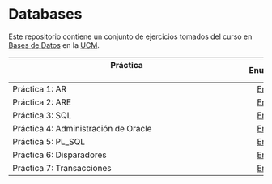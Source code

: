 # Databases

Este repositorio contiene un conjunto de ejercicios tomados del curso en [Bases de Datos](https://www.ucm.es/estudios/grado-ingenieriainformatica-plan-803273) en la [UCM](https://www.ucm.es/ "Universidad Complutense de Madrid").

| Práctica &nbsp;&nbsp;&nbsp;&nbsp;&nbsp;&nbsp;&nbsp;&nbsp;&nbsp;&nbsp;&nbsp;&nbsp;&nbsp;&nbsp;&nbsp;&nbsp;&nbsp;&nbsp;&nbsp;&nbsp;&nbsp;&nbsp;&nbsp;&nbsp;&nbsp;&nbsp;&nbsp;&nbsp;&nbsp;&nbsp;&nbsp;&nbsp;&nbsp;&nbsp;&nbsp;&nbsp;&nbsp;&nbsp;&nbsp;&nbsp;&nbsp;&nbsp;&nbsp;&nbsp;&nbsp;&nbsp;&nbsp;&nbsp;&nbsp;&nbsp;&nbsp;&nbsp;&nbsp;&nbsp;&nbsp;&nbsp;&nbsp;&nbsp;&nbsp;&nbsp;&nbsp;&nbsp;&nbsp;&nbsp;&nbsp;&nbsp;&nbsp;&nbsp;&nbsp;&nbsp;&nbsp;&nbsp;&nbsp;&nbsp;&nbsp;&nbsp;&nbsp;&nbsp;&nbsp;&nbsp;&nbsp;&nbsp;&nbsp;&nbsp;&nbsp;&nbsp;&nbsp;&nbsp;&nbsp;&nbsp;&nbsp;&nbsp;&nbsp;&nbsp;&nbsp;&nbsp;&nbsp;&nbsp;&nbsp;&nbsp;&nbsp;&nbsp;&nbsp;&nbsp;&nbsp; | Enunciado           | Solución           |
| ------------- |:-------------:| :-------------:|
| Práctica 1: AR   | [Enlace](Code/Práctica1-AR.pdf) | [Enlace](Code/Práctica1.ra) |
| Práctica 2: ARE   | [Enlace](Code/Práctica2-ARE.pdf) | [Enlace](Code/Práctica2.ra) |
| Práctica 3: SQL   | [Enlace](Code/Práctica3-SQL.pdf) | [Enlace](Code/Práctica3.sql) |
| Práctica 4: Administración de Oracle   | [Enlace](Code/Práctica4.pdf) | [Enlace](Code/Práctica4.sql) |
| Práctica 5: PL_SQL   | [Enlace](Code/Práctica5-PL_SQL.pdf) | [Enlace](Code/Práctica5.sql) |
| Práctica 6: Disparadores   | [Enlace](Code/Práctica6-Disparadores.pdf) | [Enlace](Code/Práctica6.sql) |
| Práctica 7: Transacciones   | [Enlace](Code/Práctica7-Transacciones.pdf) | [Enlace](Code/Práctica7.sql) |
